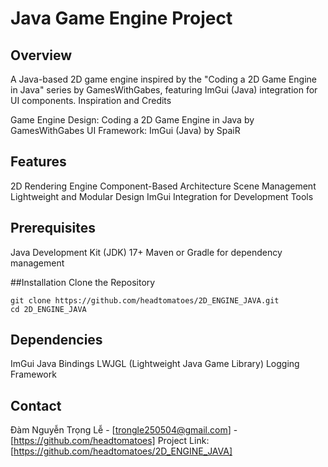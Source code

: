 # Java Game Engine Project
## Overview
A Java-based 2D game engine inspired by the "Coding a 2D Game Engine in Java" series by GamesWithGabes, featuring ImGui (Java) integration for UI components.
Inspiration and Credits

Game Engine Design: Coding a 2D Game Engine in Java by GamesWithGabes
UI Framework: ImGui (Java) by SpaiR

## Features

2D Rendering Engine
Component-Based Architecture
Scene Management
Lightweight and Modular Design
ImGui Integration for Development Tools

## Prerequisites

Java Development Kit (JDK) 17+
Maven or Gradle for dependency management

##Installation
Clone the Repository
```
git clone https://github.com/headtomatoes/2D_ENGINE_JAVA.git
cd 2D_ENGINE_JAVA
```

## Dependencies

ImGui Java Bindings
LWJGL (Lightweight Java Game Library)
Logging Framework

## Contact
Đàm Nguyễn Trọng Lễ - [trongle250504@gmail.com] - [https://github.com/headtomatoes]
Project Link: [https://github.com/headtomatoes/2D_ENGINE_JAVA]

